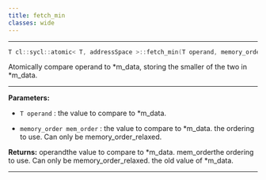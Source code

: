 ```yaml
---
title: fetch_min
classes: wide
---
```



---

```cpp
T cl::sycl::atomic< T, addressSpace >::fetch_min(T operand, memory_order mem_order=memory_order::relaxed)
```


Atomically compare operand to *m_data, storing the smaller of the two in *m_data. 


---
**Parameters:**

 - `T operand`
: the value to compare to *m_data. 

 - `memory_order mem_order`
: the value to compare to *m_data. the ordering to use. Can only be memory_order_relaxed. 

**Returns:** operandthe value to compare to *m_data. mem_orderthe ordering to use. Can only be memory_order_relaxed. the old value of *m_data. 

---
